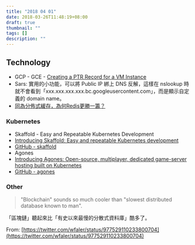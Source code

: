 ```yaml
---
title: "2018 04 01"
date: 2018-03-26T11:48:19+08:00
draft: true
thumbnail: ""
tags: []
description: ""
---
```


## Technology

* GCP - GCE - [Creating a PTR Record for a VM Instance](https://cloud.google.com/compute/docs/instances/create-ptr-record)
 * Sars: 實用的小功能，可以將 Public IP 綁上 DNS 反解，這樣在 nslookup 時就不會看到「xxx.xxx.xxx.xxx.bc.googleusercontent.com」，而是顯示自定義的 domain name。
* [同為分佈式緩存，為何Redis更勝一籌？](http://developer.51cto.com/art/201803/568922.htm)

### Kubernetes

* Skaffold - Easy and Repeatable Kubernetes Development
 * [Introducing Skaffold: Easy and repeatable Kubernetes development](https://cloudplatform.googleblog.com/2018/03/introducing-Skaffold-Easy-and-repeatable-Kubernetes-development.html)
 * [GitHub - skaffold](https://github.com/GoogleCloudPlatform/skaffold)
* Agones
 * [Introducing Agones: Open-source, multiplayer, dedicated game-server hosting built on Kubernetes](https://cloudplatform.googleblog.com/2018/03/introducing-Agones-open-source-multiplayer-dedicated-game-server-hosting-built-on-Kubernetes.html)
 * [GitHub - agones](https://github.com/GoogleCloudPlatform/agones)

### Other

> "Blockchain" sounds so much cooler than "slowest distributed database known to man".

「區塊鏈」聽起來比「有史以來最慢的分散式資料庫」酷多了。

From: [https://twitter.com/wfaler/status/977529110233800704](https://twitter.com/wfaler/status/977529110233800704)